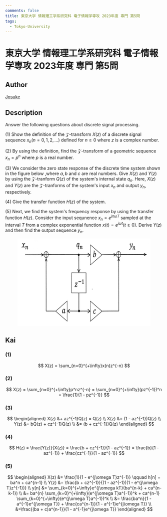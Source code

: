 ```yaml
---
comments: false
title: 東京大学 情報理工学系研究科 電子情報学専攻 2023年度 専門 第5問
tags:
  - Tokyo-University
---
```

# 東京大学 情報理工学系研究科 電子情報学専攻 2023年度 専門 第5問


## **Author**
[Josuke](https://www.xiaohongshu.com/user/profile/6136a1b40000000002025c4f?xhsshare=QQ&appuid=5de61ebb0000000001004b64&apptime=1718276766)

## **Description**
Answer the following questions about discrete signal processing.

(1) Show the definition of the $\mathcal{Z}$-transform $X(z)$ of a discrete signal sequence $x_n(n=0,1,2,\dots)$ defined for $n \ge 0$ where $z$ is a complex number.

(2) By using the definition, find the $\mathcal{Z}$-transform of a geometric sequence $x_n = p^n$ where $p$ is a real number.

(3) We consider the zero state response of the discrete time system shown in the figure below ,where $a,b$ and $c$ are real numbers.
Give $X(z)$ and $Y(z)$ by using the $\mathcal{Z}$-tranform $Q(z)$ of the system's internal state $q_n$. Here, $X(z)$ and $Y(z)$ are the $\mathcal{Z}$-tranforms of the system's input $x_n$ and output $y_n$, respectively.

(4) Give the transfer function $H(z)$ of the system.

(5) Next, we find the system's frequency response by using the transfer function $H(z)$.
Consider the input sequnence $x_n = e^{jn\omega T}$ sampled at the interval $T$ from a complex exponential function $x(t) = e^{j\omega t}(t \ge 0)$. Derive $Y(z)$ and then find the output sequence $y_n$.


<figure style="text-align:center;">
  <img src="https://raw.githubusercontent.com/Myyura/the_kai_project_assets/main/kakomonn/tokyo_university/IST/denshi_2023_5_p1.png" width="590" height="280" alt=""/>
</figure>


## **Kai**
### (1)

$$
X(z) = \sum_{n=0}^{+\infty}x(n)z^{-n}
$$

### (2)

$$
X(z) = \sum_{n=0}^{+\infty}p^nz^{-n} = \sum_{n=0}^{+\infty}(pz^{-1})^n = \frac{1}{1 - pz^{-1}}
$$

### (3)

$$
\begin{aligned}
X(z) &+ az^{-1}Q(z) = Q(z) \\
X(z) &= (1 - az^{-1})Q(z) \\
Y(z) &= bQ(z) + cz^{-1}Q(z) \\
&= (b + cz^{-1})Q(z)
\end{aligned}
$$

### (4)

$$
H(z) = \frac{Y(z)}{X(z)} = \frac{b + cz^{-1}}{1 - az^{-1}} = \frac{b}{1 - az^{-1}} + \frac{cz^{-1}}{1 - az^{-1}}
$$

### (5)

$$
\begin{aligned}
X(z) &= \frac{1}{1 - e^{j\omega T}z^{-1}} \qquad h[n] = ba^n + ca^{n-1} \\
Y(z) &= \frac{b + cz^{-1}}{(1 - az^{-1})(1 - e^{j\omega T}z^{-1})} \\
y[n] &= \sum_{k=0}^{+\infty}e^{j\omega kT}(ba^{n-k} + ca^{n-k-1}) \\
&= ba^{n} \sum_{k=0}^{+\infty}(e^{j\omega T}a^{-1})^k + ca^{n-1} \sum_{k=0}^{+\infty}(e^{j\omega T}a^{-1})^k \\
&= \frac{ba^n}{1 - a^{-1}e^{j\omega T}} + \frac{ca^{n-1}}{1 - a^{-1}e^{j\omega T}} \\
&=\frac{(ba + c)a^{n-1}}{1 - a^{-1}e^{j\omega T}}
\end{aligned}
$$
